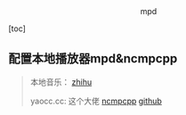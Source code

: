 <center>mpd</center>







[toc]







## 配置本地播放器mpd&ncmpcpp

> 本地音乐： [zhihu](https://zhuanlan.zhihu.com/p/351064855)
>
> yaocc.cc: 这个大佬 [ncmpcpp](https://yaocc.cc/ncmpcpp/) [github](https://github.com/yaocccc)